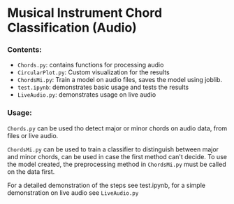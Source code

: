 # Musical Instrument Chord Classification (Audio)

### Contents:
- ``Chords.py``: contains functions for processing audio
- ``CircularPlot.py``: Custom visualization for the results
- ``ChordsMi.py``: Train a model on audio files, saves the model using joblib.
- ``test.ipynb``: demonstrates basic usage and tests the results
- ``LiveAudio.py``: demonstrates usage on live audio

### Usage: 
``Chords.py`` can be used tho detect major or minor chords on audio data, from files or live audio. 

``ChordsMi.py`` can be used to train a classifier to distinguish between major and minor chords, can be used in case the first method can't decide. To use the model created, the preprocessing method in ``ChordsMi.py`` must be called on the data first.

For a detailed demonstration of the steps see test.ipynb, for a simple demonstration on live audio see ``LiveAudio.py``
